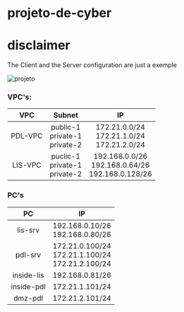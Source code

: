 # projeto-de-cyber


# disclaimer

The Client and the Server configuration are just a exemple



![projeto](https://user-images.githubusercontent.com/114146685/229098640-73d59b25-d4aa-490c-8496-a0c42026f42b.png)


### VPC's:
| VPC       | Subnet                                 | IP                                                        | 
|:---------:|:--------------------------------------:|:---------------------------------------------------------:|
| PDL-VPC   | public-1 <br> private-1 <br> private-2 | 172.21.0.0/24 <br> 172.21.1.0/24 <br> 172.21.2.0/24       |
| LIS-VPC   | puclic-1 <br> private-1 <br> private-2 | 192.168.0.0/26 <br> 192.168.0.64/26 <br> 192.168.0.128/26 |

### PC's

| PC         | IP                                                        |  
|:----------:|:---------------------------------------------------------:|
| lis-srv    | 192.168.0.10/26 <br> 192.168.0.80/26                      |
| pdl-srv    | 172.21.0.100/24 <br> 172.21.1.100/24 <br> 172.21.2.100/24 |
| inside-lis | 192.168.0.81/26                                           | 
| inside-pdl | 172.21.1.101/24                                           |
| dmz-pdl    | 172.21.2.101/24                                           |
